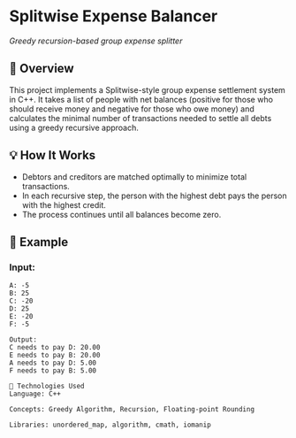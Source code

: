# Splitwise Expense Balancer

*Greedy recursion-based group expense splitter*

## 📌 Overview

This project implements a Splitwise-style group expense settlement system in C++. It takes a list of people with net balances (positive for those who should receive money and negative for those who owe money) and calculates the minimal number of transactions needed to settle all debts using a greedy recursive approach.

## 💡 How It Works

- Debtors and creditors are matched optimally to minimize total transactions.
- In each recursive step, the person with the highest debt pays the person with the highest credit.
- The process continues until all balances become zero.

## 🧠 Example

### Input:
```plaintext
A: -5  
B: 25  
C: -20  
D: 25  
E: -20  
F: -5

Output:
C needs to pay D: 20.00  
E needs to pay B: 20.00  
A needs to pay D: 5.00  
F needs to pay B: 5.00

🔧 Technologies Used
Language: C++

Concepts: Greedy Algorithm, Recursion, Floating-point Rounding

Libraries: unordered_map, algorithm, cmath, iomanip
